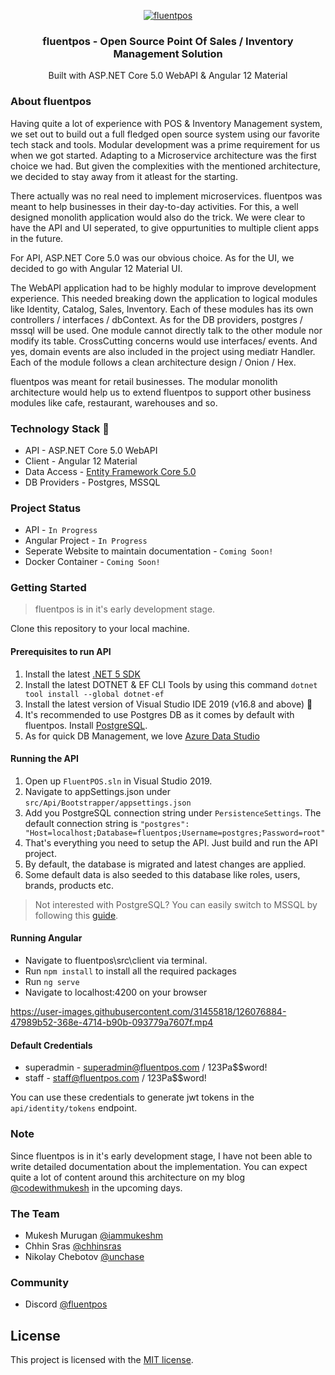 <p align="center">
  <a href="https://github.com/fluentpos/fluentpos">
    <img src="https://codewithmukesh.com/wp-content/uploads/2021/06/fluentposBanner.png" alt="fluentpos">
  </a>
  <h3 align="center">fluentpos - Open Source Point Of Sales / Inventory Management Solution</h3>
  <p align="center">
    Built with ASP.NET Core 5.0 WebAPI & Angular 12 Material
  </p>
</p>

### About fluentpos

Having quite a lot of experience with POS & Inventory Management system, we set out to build out a full fledged open source system using our favorite tech stack and tools. Modular development was a prime requirement for us when we got started. Adapting to a Microservice architecture was the first choice we had. But given the complexities with the mentioned architecture, we decided to stay away from it atleast for the starting. 

There actually was no real need to implement microservices. fluentpos was meant to help businesses in their day-to-day activities. For this, a well designed monolith application would also do the trick. We were clear to have the API and UI seperated, to give oppurtunities to multiple client apps in the future.

For API, ASP.NET Core 5.0 was our obvious choice. As for the UI, we decided to go with Angular 12 Material UI.

The WebAPI application had to be highly modular to improve development experience. This needed breaking down the application to logical modules like Identity, Catalog, Sales, Inventory. Each of these modules has its own controllers / interfaces / dbContext. As for the DB providers, postgres / mssql will be used. One module cannot directly talk to the other module nor modify its table. CrossCutting concerns would use interfaces/ events. And yes, domain events are also included in the project using mediatr Handler. Each of the module follows a clean architecture design / Onion / Hex.

fluentpos was meant for retail businesses. The modular monolith architecture would help us to extend fluentpos to support other business modules like cafe, restaurant, warehouses and so.

### Technology Stack :muscle:

- API - ASP.NET Core 5.0 WebAPI
- Client - Angular 12 Material
- Data Access - [Entity Framework Core 5.0](https://docs.microsoft.com/en-us/ef/core/)
- DB Providers - Postgres, MSSQL

### Project Status

- API - `In Progress`
- Angular Project - `In Progress`
- Seperate Website to maintain documentation - `Coming Soon!`
- Docker Container - `Coming Soon!`

### Getting Started

> fluentpos is in it's early development stage.

Clone this repository to your local machine.

#### Prerequisites to run API

1. Install the latest [.NET 5 SDK](https://dotnet.microsoft.com/download/dotnet/5.0)
2. Install the latest DOTNET & EF CLI Tools by using this command `dotnet tool install --global dotnet-ef` 
3. Install the latest version of Visual Studio IDE 2019 (v16.8 and above) 🚀
4. It's recommended to use Postgres DB as it comes by default with fluentpos. Install [PostgreSQL](https://www.postgresql.org/download/). 
5. As for quick DB Management, we love [Azure Data Studio](https://docs.microsoft.com/en-us/sql/azure-data-studio/download-azure-data-studio?view=sql-server-ver15)

#### Running the API

1. Open up `FluentPOS.sln` in Visual Studio 2019.
2. Navigate to appSettings.json under `src/Api/Bootstrapper/appsettings.json`
3. Add you PostgreSQL connection string under `PersistenceSettings`. The default connection string is `"postgres": "Host=localhost;Database=fluentpos;Username=postgres;Password=root"`
4. That's everything you need to setup the API. Just build and run the API project.
5. By default, the database is migrated and latest changes are applied.
6. Some default data is also seeded to this database like roles, users, brands, products etc.

> Not interested with PostgreSQL? You can easily switch to MSSQL by following this [guide]( https://github.com/fluentpos/fluentpos/blob/master/docs/api-switching-database-provider-tutorial.md).

#### Running Angular

- Navigate to fluentpos\src\client via terminal.
- Run `npm install` to install all the required packages
- Run `ng serve`
- Navigate to localhost:4200 on your browser


https://user-images.githubusercontent.com/31455818/126076884-47989b52-368e-4714-b90b-093779a7607f.mp4



#### Default Credentials

- superadmin - superadmin@fluentpos.com / 123Pa$$word!
- staff - staff@fluentpos.com / 123Pa$$word!

You can use these credentials to generate jwt tokens in the `api/identity/tokens` endpoint.




### Note

Since fluentpos is in it's early development stage, I have not been able to write detailed documentation about the implementation. You can expect quite a lot of content around this architecture on my blog [@codewithmukesh](https://codewithmukesh.com/) in the upcoming days.

### The Team

- Mukesh Murugan [@iammukeshm](https://github.com/iammukeshm/)
- Chhin Sras [@chhinsras](https://github.com/chhinsras)
- Nikolay Chebotov [@unchase](https://github.com/unchase)

### Community

- Discord [@fluentpos](https://discord.gg/PAErG25QPK)

## License

This project is licensed with the [MIT license](LICENSE).
